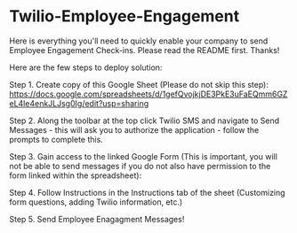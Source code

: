 # Twilio-Employee-Engagement
Here is everything you'll need to quickly enable your company to send Employee Engagement Check-ins. Please read the README first. Thanks!

Here are the few steps to deploy solution:

Step 1. Create copy of this Google Sheet (Please do not skip this step): https://docs.google.com/spreadsheets/d/1gefQvojkjDE3PkE3uFaEQmm6GZeL4le4enkJLJsg0Ig/edit?usp=sharing

Step 2. Along the toolbar at the top click Twilio SMS and navigate to Send Messages - this will ask you to authorize the application - follow the prompts to complete this.

Step 3. Gain access to the linked Google Form (This is important, you will not be able to send messages if you do not also have permission to the form linked within the spreadsheet):

Step 4. Follow Instructions in the Instructions tab of the sheet (Customizing form questions, adding Twilio information, etc.)

Step 5. Send Employee Enagagment Messages!
